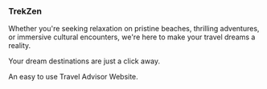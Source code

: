 ### TrekZen
Whether you're seeking relaxation on pristine beaches, thrilling adventures, or immersive cultural encounters, we're here to make your travel dreams a reality.

Your dream destinations are just a click away.

An easy to use Travel Advisor Website.